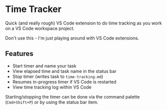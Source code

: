 # Time Tracker 

Quick (and really rough) VS Code extension to do time tracking as you work on a VS Code workspace project.

Don't use this - I'm just playing around with VS Code extensions.

## Features

- Start timer and name your task
- View elapsed time and task name in the status bar
- Stop timer (writes task to `time-tracking.md`)
- Resumes in-progress timer if VS Code is restarted
- View time tracking log within VS Code

Starting/stopping the timer can be done via the command palette (`Cmd+Shift+P`) or by using the status bar item.

